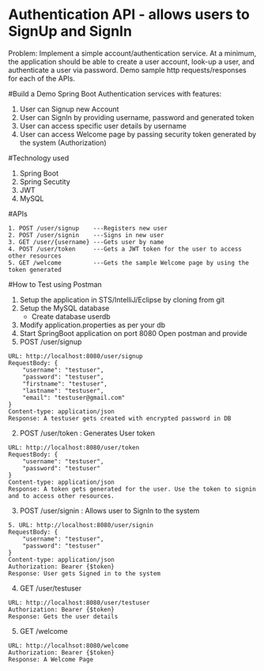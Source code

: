 # Authentication API - allows users to SignUp and SignIn
Problem: Implement a simple account/authentication service.  At a minimum, the application should be able to create a user account, look-up a user, and authenticate a user via password.  Demo sample http requests/responses for each of the APIs.

#Build a Demo Spring Boot Authentication services with features:
1. User can Signup new Account
2. User can SignIn by providing username, password and generated token
3. User can access specific user details by username
4. User can access Welcome page by passing security token generated by the system (Authorization)

#Technology used
1. Spring Boot
2. Spring Secutity
3. JWT
4. MySQL


#APIs
```
1. POST /user/signup  	---Registers new user
2. POST /user/signin  	---Signs in new user
3. GET /user/{username} ---Gets user by name
4. POST /user/token 	---Gets a JWT token for the user to access other resources
5. GET /welcome     	---Gets the sample Welcome page by using the token generated
```
#How to Test using Postman
1. Setup the application in STS/IntelliJ/Eclipse by cloning from git
2. Setup the MySQL database 
    - Create database userdb
3. Modify application.properties as per your db 
4. Start SpringBoot application on port 8080
Open postman and provide
1. POST /user/signup
```
URL: http://localhost:8080/user/signup
RequestBody: {
    "username": "testuser",
    "password": "testuser",
    "firstname": "testuser",
    "lastname": "testuser",
    "email": "testuser@gmail.com"
}
Content-type: application/json
Response: A testuser gets created with encrypted password in DB
```

2. POST /user/token : Generates User token
```
URL: http://localhost:8080/user/token
RequestBody: {
	"username": "testuser",
	"password": "testuser"
}
Content-type: application/json
Response: A token gets generated for the user. Use the token to signin and to access other resources. 
```

3. POST /user/signin : Allows user to SignIn to the system
``` 
5. URL: http://localhost:8080/user/signin
RequestBody: {
	"username": "testuser",
	"password": "testuser"
}
Content-type: application/json
Authorization: Bearer {$token}
Response: User gets Signed in to the system
```
4. GET /user/testuser
```
URL: http://localhost:8080/user/testuser
Authorization: Bearer {$token}
Response: Gets the user details
```
5. GET /welcome
```
URL: http://localhsot:8080/welcome
Authorization: Bearer {$token}
Response: A Welcome Page
```




